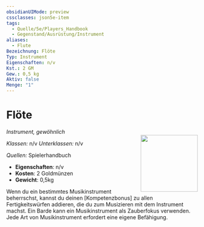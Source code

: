 ```yaml
---
obsidianUIMode: preview
cssclasses: json5e-item
tags:
  - Quelle/5e/Players_Handbook
  - Gegenstand/Ausrüstung/Instrument
aliases:
  - Flute
Bezeichnung: Flöte
Typ: Instrument
Eigenschaften: n/v 
Kst.: 2 GM
Gew.: 0,5 kg
Aktiv: false
Menge: "1"
---
```

# Flöte
*Instrument, gewöhnlich*  
<img src="Symbolik/Gegenstände.webp" align="right" width="150">

_Klassen:_ n/v 
_Unterklassen:_  n/v

_Quellen:_ Spielerhandbuch

- **Eigenschaften**: n/v
- **Kosten**: 2 Goldmünzen
- **Gewicht**: 0,5kg

Wenn du ein bestimmtes Musikinstrument beherrschst, kannst du deinen [Kompetenzbonus] zu allen Fertigkeitswürfen addieren, die du zum Musizieren mit dem Instrument machst. Ein Barde kann ein Musikinstrument als Zauberfokus verwenden. Jede Art von Musikinstrument erfordert eine eigene Befähigung.